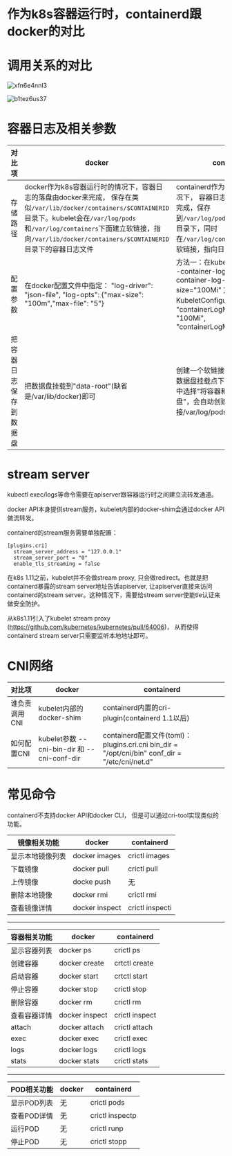 # 作为k8s容器运行时，containerd跟docker的对比

# 调用关系的对比

![xfn6e4nnl3](G:\md资料文件\xfn6e4nnl3.png)

![b1tez6us37](G:\md资料文件\b1tez6us37.png)

# 容器日志及相关参数

 

| 对比项                 | docker                                                       | containerd                                                   |
| ---------------------- | ------------------------------------------------------------ | ------------------------------------------------------------ |
| 存储路径               | docker作为k8s容器运行时的情况下，容器日志的落盘由docker来完成， 保存在类似`/var/lib/docker/containers/$CONTAINERID`目录下。kubelet会在`/var/log/pods`和`/var/log/containers`下面建立软链接，指向`/var/lib/docker/containers/$CONTAINERID`目录下的容器日志文件 | containerd作为k8s容器运行时的情况下， 容器日志的落盘由kubelet来完成，保存到`/var/log/pods/$CONTAINER_NAME`目录下，同时在`/var/log/containers`目录下创建软链接，指向日志文件 |
| 配置参数               | 在docker配置文件中指定：     "log-driver": "json-file",      "log-opts": {"max-size": "100m","max-file": "5"} | 方法一：在kubelet参数中指定：   --container-log-max-files=5 --container-log-max-size="100Mi"  方法二：在KubeletConfiguration中指定：     "containerLogMaxSize": "100Mi",     "containerLogMaxFiles": 5, |
| 把容器日志保存到数据盘 | 把数据盘挂载到"data-root"(缺省是/var/lib/docker)即可         | 创建一个软链接/var/log/pods指向数据盘挂载点下的某个目录  在TKE中选择"将容器和镜像存储在数据盘"，会自动创建软链接/var/log/pods |

# stream server

kubectl exec/logs等命令需要在apiserver跟容器运行时之间建立流转发通道。

docker API本身提供stream服务，kubelet内部的docker-shim会通过docker API做流转发。

containerd的stream服务需要单独配置：

```
[plugins.cri]
  stream_server_address = "127.0.0.1"
  stream_server_port = "0"
  enable_tls_streaming = false
```

在k8s 1.11之前，kubelet并不会做stream proxy, 只会做redirect。也就是把containerd暴露的stream server地址告诉apiserver, 让apiserver直接来访问containerd的stream server。这种情况下，需要给stream server使能tle认证来做安全防护。

从k8s1.11引入了kubelet stream proxy (<https://github.com/kubernetes/kubernetes/pull/64006>)， 从而使得containerd stream server只需要监听本地地址即可。

# CNI网络

| 对比项        | docker                                      | containerd                                                   |
| ------------- | ------------------------------------------- | ------------------------------------------------------------ |
| 谁负责调用CNI | kubelet内部的docker-shim                    | containerd内置的cri-plugin(containerd 1.1以后)               |
| 如何配置CNI   | kubelet参数 --cni-bin-dir 和 --cni-conf-dir | containerd配置文件(toml)：  plugins.cri.cni     bin_dir = "/opt/cni/bin"     conf_dir = "/etc/cni/net.d" |

# 常见命令

containerd不支持docker API和docker CLI， 但是可以通过cri-tool实现类似的功能。

| 镜像相关功能     | docker         | containerd      |
| ---------------- | -------------- | --------------- |
| 显示本地镜像列表 | docker images  | crictl images   |
| 下载镜像         | docker pull    | crictl pull     |
| 上传镜像         | docke push     | 无              |
| 删除本地镜像     | docker rmi     | crictl rmi      |
| 查看镜像详情     | docker inspect | crictl inspecti |

------

| 容器相关功能 | docker         | containerd     |
| ------------ | -------------- | -------------- |
| 显示容器列表 | docker ps      | crictl ps      |
| 创建容器     | docker create  | crtctl create  |
| 启动容器     | docker start   | crtctl start   |
| 停止容器     | docker stop    | crictl stop    |
| 删除容器     | docker rm      | crictl rm      |
| 查看容器详情 | docker inspect | crictl inspect |
| attach       | docker attach  | crictl attach  |
| exec         | docker exec    | crictl exec    |
| logs         | docker logs    | crictl logs    |
| stats        | docker stats   | crictl stats   |

------

| POD相关功能 | docker | containerd      |
| ----------- | ------ | --------------- |
| 显示POD列表 | 无     | crictl pods     |
| 查看POD详情 | 无     | crictl inspectp |
| 运行POD     | 无     | crictl runp     |
| 停止POD     | 无     | crictl stopp    |
